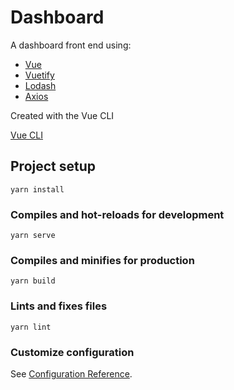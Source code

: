 # Dashboard

A dashboard front end using:

* [Vue](https://vuejs.org/)
* [Vuetify](https://vuetifyjs.com/en/introduction/why-vuetify/)
* [Lodash](https://lodash.com/)
* [Axios](https://github.com/axios/axios)

Created with the Vue CLI

[Vue CLI](https://cli.vuejs.org/)

## Project setup
```
yarn install
```

### Compiles and hot-reloads for development
```
yarn serve
```

### Compiles and minifies for production
```
yarn build
```

### Lints and fixes files
```
yarn lint
```

### Customize configuration
See [Configuration Reference](https://cli.vuejs.org/config/).
